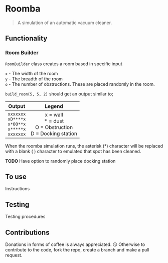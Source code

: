 # Roomba

> A simulation of an automatic vacuum cleaner.

## Functionality

### Room Builder

`RoomBuilder` class creates a room based in specific input

`x` - The width of the room  
`y` - The breadth of the room  
`o` - The number of obstructions. These are placed randomly in the room.  

`build_room(5, 5, 2)` should get an output similar to;

| Output | Legend |
| :---: | :---: |
| `xxxxxxx`<br/>`xD****x`<br/>`x*OO**x`<br/>`x*****x`<br/>`xxxxxxx` | x = wall<br/>* = dust<br/>O = Obstruction<br/>D = Docking station |  

When the roomba simulation runs, the asterisk (*) character will be replaced with a blank ( ) character to emulated that spot has been cleaned.

**TODO** Have option to randomly place docking station

## To use

Instructions

## Testing

Testing procedures

## Contributions

Donations in forms of coffee is always appreciated. :smirk:
Otherwise to contribute to the code, fork the repo, create a branch and make a pull request.
